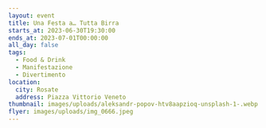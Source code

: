 ```yaml
---
layout: event
title: Una Festa a… Tutta Birra
starts_at: 2023-06-30T19:30:00
ends_at: 2023-07-01T00:00:00
all_day: false
tags:
  - Food & Drink
  - Manifestazione
  - Divertimento
location:
  city: Rosate
  address: Piazza Vittorio Veneto
thumbnail: images/uploads/aleksandr-popov-htv8aapzioq-unsplash-1-.webp
flyer: images/uploads/img_0666.jpeg
---
```

